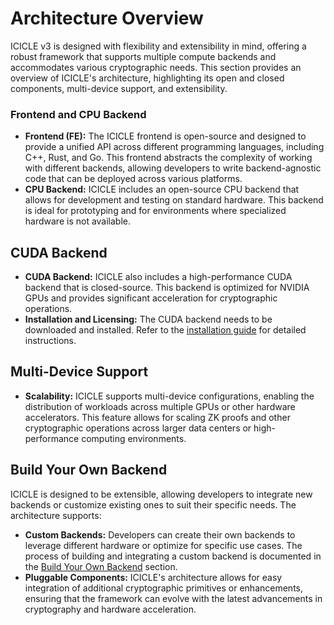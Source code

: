 # Architecture Overview


ICICLE v3 is designed with flexibility and extensibility in mind, offering a robust framework that supports multiple compute backends and accommodates various cryptographic needs. This section provides an overview of ICICLE's architecture, highlighting its open and closed components, multi-device support, and extensibility.

### Frontend and CPU Backend

- **Frontend (FE):** The ICICLE frontend is open-source and designed to provide a unified API across different programming languages, including C++, Rust, and Go. This frontend abstracts the complexity of working with different backends, allowing developers to write backend-agnostic code that can be deployed across various platforms.
- **CPU Backend:** ICICLE includes an open-source CPU backend that allows for development and testing on standard hardware. This backend is ideal for prototyping and for environments where specialized hardware is not available.

## CUDA Backend

- **CUDA Backend:** ICICLE also includes a high-performance CUDA backend that is closed-source. This backend is optimized for NVIDIA GPUs and provides significant acceleration for cryptographic operations. 
- **Installation and Licensing:** The CUDA backend needs to be downloaded and installed. Refer to the [installation guide](./install_cuda_backend.md) for detailed instructions.

## Multi-Device Support

- **Scalability:** ICICLE supports multi-device configurations, enabling the distribution of workloads across multiple GPUs or other hardware accelerators. This feature allows for scaling ZK proofs and other cryptographic operations across larger data centers or high-performance computing environments.


## Build Your Own Backend

ICICLE is designed to be extensible, allowing developers to integrate new backends or customize existing ones to suit their specific needs. The architecture supports:

- **Custom Backends:** Developers can create their own backends to leverage different hardware or optimize for specific use cases. The process of building and integrating a custom backend is documented in the [Build Your Own Backend](./build_your_own_backend.md) section.
- **Pluggable Components:** ICICLE's architecture allows for easy integration of additional cryptographic primitives or enhancements, ensuring that the framework can evolve with the latest advancements in cryptography and hardware acceleration.


